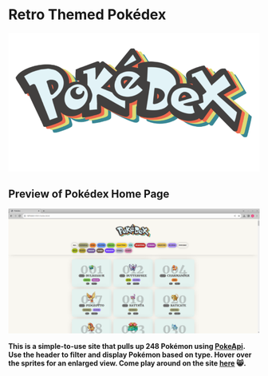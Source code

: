 # Retro Themed Pokédex

![Pokédex Logo](images/smallRetroLogo.PNG)


## Preview of Pokédex Home Page

![Pokédex Screenshot](images/pokedexIndex.png)

**This is a simple-to-use site that pulls up 248 Pokémon using [PokeApi](https://pokeapi.co/docs/v2). Use the header to filter and display Pokémon based on type. Hover over the sprites for an enlarged view. Come play around on the site [here](https://alexandria-lukachi-le.github.io/pokedex/) :smile_cat:.**